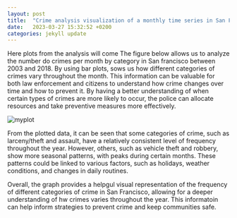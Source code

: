 ```yaml
---
layout: post
title:  "Crime analysis visualization of a monthly time series in San Francisco"
date:   2023-03-27 15:32:52 +0200
categories: jekyll update
---
```

Here plots from the analysis will come
The figure below allows us to analyze the number do crimes per month by category in San francisco between 2003 and 2018. By using bar plots, sows us how different categories of crimes vary throughout the month.
This information can be valuable for both law enforcement and citizens to understand how crime changes over time and how to prevent it. By having a better understanding of when certain types of crimes are more likely to occur, the police can allocate resources and take preventive measures more effectively.

![myplot](https://user-images.githubusercontent.com/98801431/228038913-e430ba98-aaa1-4c48-9dd4-029bfb7d8d4c.png)

From the plotted data, it can be seen that some categories of crime, such as larceny/theft and assault, have a relatively consistent level of frequency throughout the year. However, others, such as vehicle theft and robbery, show more seasonal patterns, with peaks during certain months. These patterns could be linked to various factors, such as holidays, weather conditions, and changes in daily routines.

Overall, the graph provides a helpgul visual representation of the frequency of different categories of crime in San Francisco, allowing for a deeper understanding of hw crimes varies throughout the year. This informatoin can help inform strategies to prevent crime and keep communities safe.

